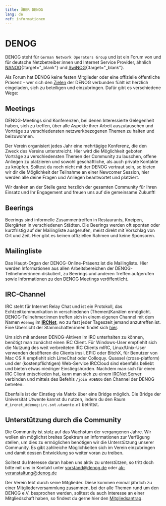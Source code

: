 ```yaml
---
title: ÜBER DENOG
lang: de
ref: informationen
---
```


# DENOG

DENOG steht für `German Network Operators Group` und ist ein Forum von und für deutsche Netzbetreiber:innen und Internet Service Provider, ähnlich [NANOG](http://www.nanog.org/){:target="_blank"} und [SwiNOG](http://www.swinog.ch/){:target="_blank"}. 

Als Forum hat DENOG keine festen Mitglieder oder eine offizielle öffentliche Präsenz - wer sich den [Zielen](charta.html) der DENOG verbunden fühlt ist herzlich eingeladen, sich zu beteiligen und einzubringen.
Dafür gibt es verschiedene Wege:


## Meetings

DENOG-Meetings sind Konferenzen, bei denen Interessierte Gelegenheit haben, sich zu treffen, über alle Aspekte ihrer Arbeit auszutauschen und Vorträge zu verschiedensten netzwerkbezogenen Themen zu halten und beizuwohnen.

Der Verein organisiert jedes Jahr eine mehrtägige Konferenz, die den Zweck des Vereins unterstreicht.
Hier wird die Möglichkeit geboten Vorträge zu verschiedensten Themen der Community zu lauschen, offene Anliegen zu platzieren und sowohl geschäftliche, als auch private Kontakte zu knüpfen. 
Solltest du noch nicht mit der DENOG vertraut sein, so bieten wir dir die Möglichkeit der Teilnahme an einer Newcomer Session, hier werden alle deine Fragen und Anliegen beantwortet und platziert.

Wir danken an der Stelle ganz herzlich der gesamten Community für Ihren Einsatz und Ihr Engagement und freuen uns auf die gemeinsame Zukunft!


## Beerings

Beerings sind informelle Zusammentreffen in Restaurants, Kneipen, Biergärten in verschiedenen Städten. Die Beerings werden oft spontan oder kurzfristig auf der Mailingliste ausgerufen, meist direkt mit Vorschlag von Ort und Zeit. Hier gibt es keinen offiziellen Rahmen und keine Sponsoren.


## Mailingliste

Das Haupt-Organ der DENOG-Online-Präsenz ist die Mailingliste. Hier werden Informationen aus allen Arbeitsbereichen der DENOG-Teilnehmer:innen diskutiert, zu Beerings und anderen Treffen aufgerufen sowie Informationen zu den DENOG Meetings veröffentlicht.


## IRC-Channel

IRC steht für Internet Relay Chat und ist ein Protokoll, das Echtzeitkommunikation in verschiedenen (Themen)Kanälen ermöglicht.
DENOG-Teilnehmer:innen treffen sich in einem eigenen Channel mit dem Namen `#denog` im [**IRCNet**](https://www.ircnet.com/articles/history), wo zu fast jeder Tageszeit jemand anzutreffen ist. Eine Übersicht der Stammchatter:innen findet sich [hier](chatterliste_iframe.html).

Um sich mit anderen DENOG-Aktiven im IRC unterhalten zu können, benötigt man zunächst einen IRC Client. Für Windows-User empfiehlt sich die Nutzung des weit verbreiteten IRC Clients mIRC, Linux/Unix-User verwenden desöfteren die Clients irssi, EPIC oder BitchX, für Benutzer von Mac OS X empfiehlt sich LimeChat oder Colloquy. Quassel (cross-platform) und der (kostenpflichtigen) Web-Service IRCCloud sind ebenfalls beliebt und bieten etwas niedriger Einstiegshürden.
Nachdem man sich für einen IRC Client entschieden hat, kann man sich zu einem [IRCNet Server](https://www.ircnet.info/servers) verbinden und mittels des Befehls `/join #DENOG` den Channel der DENOG betreten.

Ebenfalls ist der Einstieg via Matrix über eine Bridge möglich. Die Bridge der Universität Utwente kannst du nutzen, indem du den Raum `#_ircnet_#denog:irc.snt.utwente.nl` betrittst.


## Unterstützung durch die Community

Die Community ist stolz auf das Wachstum der vergangenen Jahre.
Wir wollen ein möglichst breites Spektrum an Informationen zur Verfügung stellen, um dies zu ermöglichen benötigen wir die Unterstützung unserer Community. Es gibt zahlreiche Möglichkeiten sich im Verein einzubringen und damit dessen Entwicklung so weiter voran zu treiben.  
  
Solltest du Interesse daran haben uns aktiv zu unterstützen, so tritt doch bitte mit uns in Kontakt unter vorstand@denog.de oder ak-veranstaltung@denog.de

Der Verein lebt durch seine Mitglieder. Diese kommen einmal jährlich zu einer Mitgliederversammlung zusammen, bei der alle Themen rund um den DENOG e.V. besprochen werden, solltest du auch Interesse an einer Mitgliedschaft haben, so findest du gerne hier den [Mitgliedsantrag](https://www.denog.de/de/governance/become_member.html).
